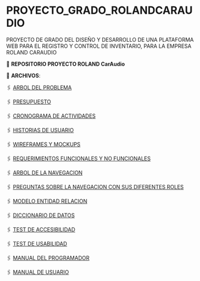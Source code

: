 # PROYECTO_GRADO_ROLANDCARAUDIO
PROYECTO DE GRADO DEL DISEÑO Y DESARROLLO DE UNA PLATAFORMA WEB PARA EL REGISTRO Y CONTROL DE INVENTARIO, PARA LA EMPRESA ROLAND CARAUDIO

:file_folder: **REPOSITORIO PROYECTO ROLAND CarAudio**

:paperclip: **ARCHIVOS**:

🖇️ [ARBOL DEL PROBLEMA](ARBOL_DEL_PROBLEMA_PGRCA.pdf)

🖇️ [PRESUPUESTO](PRESUPUESTO_PGRCA.pdf)

🖇️ [CRONOGRAMA DE ACTIVIDADES](CRONOGRAMA_DE_ACTIVIDADES_PGRCA.pdf)

🖇️ [HISTORIAS DE USUARIO](HISTORIAS_DE_USUARIO_PGRCA.pdf)

🖇️ [WIREFRAMES Y MOCKUPS](WIREFRAMES_Y_MOCUKUPS_PGRCA.pdf)

🖇️ [REQUERIMIENTOS FUNCIONALES Y NO FUNCIONALES](REQUERIMIENTOS_FUNCIONALES_Y_NO_FUNCIONALES_PGRCA.pdf)

🖇️ [ARBOL DE LA NAVEGACION](ARBOL_DE_LA_NAVEGACION_PGRCA.pdf)

🖇️ [PREGUNTAS SOBRE LA NAVEGACION CON SUS DIFERENTES ROLES](PREGUNTAS_DE_LA_NAVEGACION_ROLES_PGRCA.pdf)

🖇️ [MODELO ENTIDAD RELACION]()

🖇️ [DICCIONARIO DE DATOS]()

🖇️ [TEST DE ACCESIBILIDAD]()

🖇️ [TEST DE USABILIDAD]()

🖇️ [MANUAL DEL PROGRAMADOR]()

🖇️ [MANUAL DE USUARIO]()
